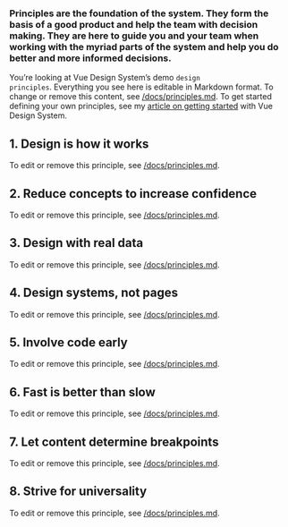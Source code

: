 ### Principles are the foundation of the system. They form the basis of a good product and help the team with decision making. They are here to guide you and your team when working with the myriad parts of the system and help you do better and more informed decisions.

You’re looking at Vue Design System’s demo <code>design principles</code>. Everything you see here is editable in Markdown format. To change or remove this content, see [/docs/principles.md](https://github.com/arielsalminen/vue-design-system/blob/master/docs/principles.md). To get started defining your own principles, see my [article on getting started](https://arielsalminen.com/2018/vue-design-system/) with Vue Design System.

## 1. Design is how it works

To edit or remove this principle, see [/docs/principles.md](https://github.com/arielsalminen/vue-design-system/blob/master/docs/principles.md).

## 2. Reduce concepts to increase confidence

To edit or remove this principle, see [/docs/principles.md](https://github.com/arielsalminen/vue-design-system/blob/master/docs/principles.md).

## 3. Design with real data

To edit or remove this principle, see [/docs/principles.md](https://github.com/arielsalminen/vue-design-system/blob/master/docs/principles.md).

## 4. Design systems, not pages

To edit or remove this principle, see [/docs/principles.md](https://github.com/arielsalminen/vue-design-system/blob/master/docs/principles.md).

## 5. Involve code early

To edit or remove this principle, see [/docs/principles.md](https://github.com/arielsalminen/vue-design-system/blob/master/docs/principles.md).

## 6. Fast is better than slow

To edit or remove this principle, see [/docs/principles.md](https://github.com/arielsalminen/vue-design-system/blob/master/docs/principles.md).

## 7. Let content determine breakpoints

To edit or remove this principle, see [/docs/principles.md](https://github.com/arielsalminen/vue-design-system/blob/master/docs/principles.md).

## 8. Strive for universality

To edit or remove this principle, see [/docs/principles.md](https://github.com/arielsalminen/vue-design-system/blob/master/docs/principles.md).
